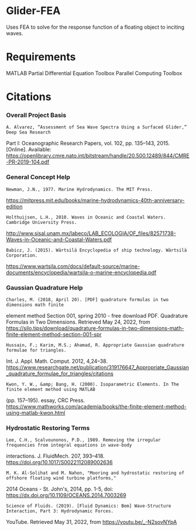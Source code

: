 # Glider-FEA
Uses FEA to solve for the response function of a floating object to inciting waves.

# Requirements
MATLAB
Partial Differential Equation Toolbox
Parallel Computing Toolbox

# Citations
### Overall Project Basis
    A. Alvarez, “Assessment of Sea Wave Spectra Using a Surfaced Glider,” Deep Sea Research
Part I: Oceanographic Research Papers, vol. 102, pp. 135–143, 2015. [Online]. Available:
https://openlibrary.cmre.nato.int/bitstream/handle/20.500.12489/844/CMRE-PR-2019-104.pdf

### General Concept Help
    Newman, J.N., 1977. Marine Hydrodynamics. The MIT Press.
https://mitpress.mit.edu/books/marine-hydrodynamics-40th-anniversary-edition

    Holthuijsen, L.H., 2010. Waves in Oceanic and Coastal Waters. Cambridge University Press.
http://www.sisal.unam.mx/labeco/LAB_ECOLOGIA/OF_files/82571738-Waves-in-Oceanic-and-Coastal-Waters.pdf

    Babicz, J. (2015). Wärtsilä Encyclopedia of ship technology. Wärtsilä Corporation. 
https://www.wartsila.com/docs/default-source/marine-documents/encyclopedia/wartsila-o-marine-encyclopedia.pdf

### Gaussian Quadrature Help
    Charles, M. (2018, April 20). [PDF] quadrature formulas in two dimensions math finite
element method Section 001, spring 2010 - free download PDF. Quadrature Formulas in Two
Dimensions. Retrieved May 24, 2022, from
https://silo.tips/download/quadrature-formulas-in-two-dimensions-math-finite-element-method-section-001-spr

    Hussain, F.; Karim, M.S.; Ahamad, R. Appropriate Gaussian quadrature formulae for triangles.
Int. J. Appl. Math. Comput. 2012, 4,24–38. 
https://www.researchgate.net/publication/319176647_Appropriate_Gaussian_quadrature_formulae_for_triangles/citations

    Kwon, Y. W., &amp; Bang, H. (2000). Isoparametric Elements. In The finite element method using MATLAB 
(pp. 157–195). essay, CRC Press. 
https://www.mathworks.com/academia/books/the-finite-element-method-using-matlab-kwon.html

### Hydrostatic Restoring Terms
    Lee, C.H., Scalvounonos, P.D., 1989. Removing the irregular frequencies from integral equations in wave-body
interactions. J. FluidMech. 207, 393–418.
https://doi.org/10.1017/S0022112089002636

    M. K. Al-Solihat and M. Nahon, "Mooring and hydrostatic restoring of offshore floating wind turbine platforms,"
2014 Oceans - St. John's, 2014, pp. 1-5, doi: 
https://dx.doi.org/10.1109/OCEANS.2014.7003269 

    Science of Fluids. (2019). [Fluid Dynamics: Bem] Wave-Structure Interaction, Part 3: Hydrodynamic Forces. 
YouTube. Retrieved May 31, 2022, from
https://youtu.be/_-N2sovNYpA